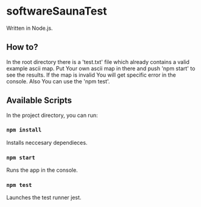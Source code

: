 # softwareSaunaTest

Written in Node.js.

## How to?

In the root directory there is a 'test.txt' file which already contains a valid example ascii map. Put Your own ascii map in there and push 'npm start' to see the results.
If the map is invalid You will get specific error in the console. Also You can use the 'npm test'.

## Available Scripts

In the project directory, you can run:

### `npm install`

Installs neccesary dependieces.

### `npm start`

Runs the app in the console.

### `npm test`

Launches the test runner jest.
